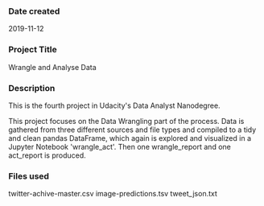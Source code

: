 ### Date created
2019-11-12

### Project Title
Wrangle and Analyse Data

### Description
This is the fourth project in Udacity's Data Analyst Nanodegree.

This project focuses on the Data Wrangling part of the process. Data is gathered from three different sources and file types and compiled to a tidy and clean pandas DataFrame, which again is explored and visualized in a Jupyter Notebook 'wrangle_act'. Then one wrangle_report and one act_report is produced.

### Files used
twitter-achive-master.csv
image-predictions.tsv
tweet_json.txt
